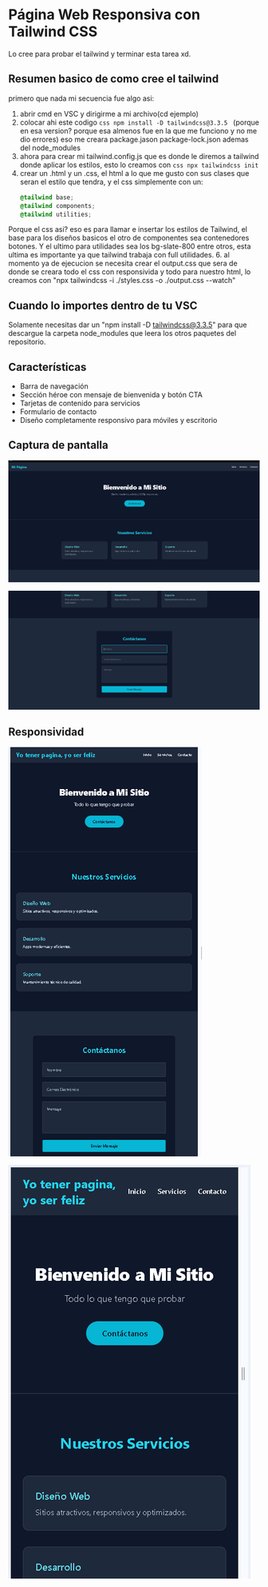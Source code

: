 # Página Web Responsiva con Tailwind CSS

Lo cree para probar el tailwind y terminar esta tarea xd.

## Resumen basico de como cree el tailwind

primero que nada mi secuencia fue algo asi:
1. abrir cmd en VSC y dirigirme a mi archivo(cd ejemplo)
2. colocar ahi este codigo ```css npm install -D tailwindcss@3.3.5 ``` (porque en esa version? porque esa almenos fue en la que me funciono y no me dio errores) eso me creara package.jason package-lock.json ademas del node_modules
3. ahora para crear mi tailwind.config.js que es donde le diremos a tailwind donde aplicar los estilos, esto lo creamos con ```css npx tailwindcss init ```
4. crear un .html y un .css, el html a lo que me gusto con sus clases que seran el estilo que tendra, y el css simplemente con un:
   ```css
   @tailwind base;
   @tailwind components;
   @tailwind utilities;
   ```
  Porque el css asi? eso es para llamar e insertar los estilos de Tailwind, el base para los diseños basicos el otro de componentes sea contenedores botones.  Y el ultimo para utilidades sea los bg-slate-800 entre otros, esta ultima es importante
  ya que tailwind trabaja con full utilidades.
6. al momento ya de ejecucion se necesita crear el output.css que sera de donde se creara todo el css con responsivida y todo para nuestro html, lo creamos con "npx tailwindcss -i ./styles.css -o ./output.css --watch"

## Cuando lo importes dentro de tu VSC

Solamente necesitas dar un "npm install -D tailwindcss@3.3.5" para que descargue la carpeta node_modules que leera los otros paquetes del repositorio.

## Características

- Barra de navegación
- Sección héroe con mensaje de bienvenida y botón CTA
- Tarjetas de contenido para servicios
- Formulario de contacto
- Diseño completamente responsivo para móviles y escritorio

## Captura de pantalla

![alt text](image.png)

![alt text](image-1.png)

## Responsividad

![alt text](image-2.png)

![alt text](image-3.png)


